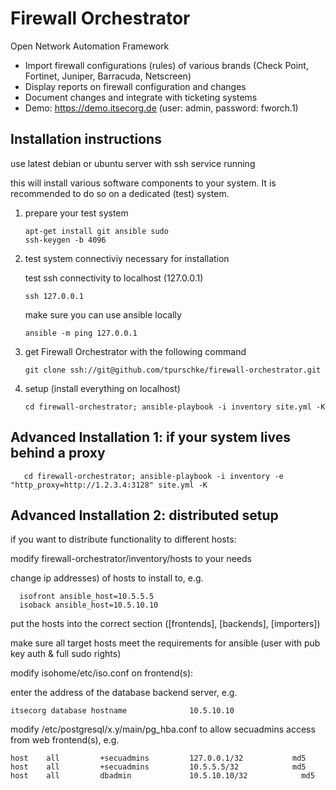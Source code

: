 # Firewall Orchestrator

Open Network Automation Framework 
- Import firewall configurations (rules) of various brands (Check Point, Fortinet, Juniper, Barracuda, Netscreen)
- Display reports on firewall configuration and changes
- Document changes and integrate with ticketing systems
- Demo: https://demo.itsecorg.de (user: admin, password: fworch.1)

## Installation instructions
use latest debian or ubuntu server with ssh service running

this will install various software components to your system. It is recommended to do so on a dedicated (test) system.

1) prepare your test system

       apt-get install git ansible sudo
       ssh-keygen -b 4096

2) test system connectiviy necessary for installation

   test ssh connectivity to localhost (127.0.0.1)
   
       ssh 127.0.0.1
   make sure you can use ansible locally
   
       ansible -m ping 127.0.0.1

2) get Firewall Orchestrator with the following command

       git clone ssh://git@github.com/tpurschke/firewall-orchestrator.git

3) setup (install everything on localhost)

       cd firewall-orchestrator; ansible-playbook -i inventory site.yml -K
  

## Advanced Installation 1: if your system lives behind a proxy

       cd firewall-orchestrator; ansible-playbook -i inventory -e "http_proxy=http://1.2.3.4:3128" site.yml -K
       
## Advanced Installation 2: distributed setup

if you want to distribute functionality to different hosts:

   modify firewall-orchestrator/inventory/hosts to your needs 

   change ip addresses) of hosts to install to, e.g. 

      isofront ansible_host=10.5.5.5
      isoback ansible_host=10.5.10.10
	
   put the hosts into the correct section ([frontends], [backends], [importers])
	   
   make sure all target hosts meet the requirements for ansible (user with pub key auth & full sudo rights)
	
   modify isohome/etc/iso.conf on frontend(s):
	
   enter the address of the database backend server, e.g.
		
	itsecorg database hostname              10.5.10.10
	
   modify /etc/postgresql/x.y/main/pg_hba.conf to allow secuadmins access from web frontend(s), e.g.
	
	host    all         +secuadmins         127.0.0.1/32           md5
	host    all         +secuadmins         10.5.5.5/32            md5
	host    all         dbadmin             10.5.10.10/32            md5
